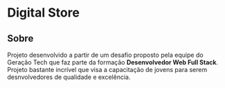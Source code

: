 # Digital Store

<div align="center">

</div>

## Sobre
Projeto desenvolvido a partir de um desafio proposto pela equipe do Geração Tech que faz parte da formação **Desenvolvedor Web Full Stack**. Projeto bastante incrível que visa a capacitação de jovens para serem desnvolvedores de qualidade e excelência.
